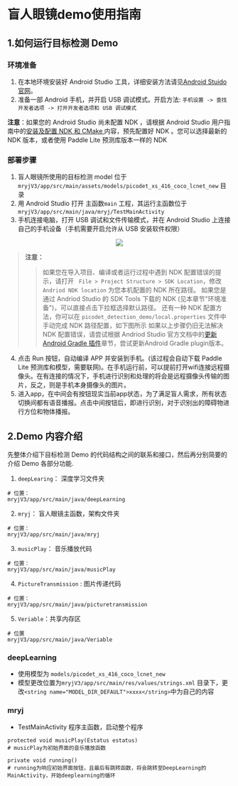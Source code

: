 # 盲人眼镜demo使用指南

## 1.如何运行目标检测 Demo

### 环境准备

1. 在本地环境安装好 Android Studio 工具，详细安装方法请见[Android Stuido 官网](https://developer.android.com/studio)。
2. 准备一部 Android 手机，并开启 USB 调试模式。开启方法: `手机设置 -> 查找开发者选项 -> 打开开发者选项和 USB 调试模式`

**注意**：如果您的 Android Studio 尚未配置 NDK ，请根据 Android Studio 用户指南中的[安装及配置 NDK 和 CMake ](https://developer.android.com/studio/projects/install-ndk)内容，预先配置好 NDK 。您可以选择最新的 NDK 版本，或者使用
Paddle Lite 预测库版本一样的 NDK

### 部署步骤

1. 盲人眼镜所使用的目标检测 model 位于 `mryjV3/app/src/main/assets/models/picodet_xs_416_coco_lcnet_new` 目录
2. 用 Android Studio 打开 主函数`main` 工程，其运行主函数位于`mryjV3/app/src/main/java/mryj/TestMainActivity`
3. 手机连接电脑，打开 USB 调试和文件传输模式，并在 Android Studio 上连接自己的手机设备（手机需要开启允许从 USB 安装软件权限）

<p align="center">
<img src="https://paddlelite-demo.bj.bcebos.com/demo/object_detection/docs_img/android/run_app2.jpg"/>
</p>


> **注意：**
>
> > 如果您在导入项目、编译或者运行过程中遇到 NDK 配置错误的提示，请打开 ` File > Project Structure > SDK Location`，修改 `Andriod NDK location` 为您本机配置的 NDK 所在路径。
> > 如果您是通过 Andriod Studio 的 SDK Tools 下载的 NDK (见本章节"环境准备")，可以直接点击下拉框选择默认路径。
> > 还有一种 NDK 配置方法，你可以在 `picodet_detection_demo/local.properties` 文件中手动完成 NDK 路径配置，如下图所示
> > 如果以上步骤仍旧无法解决 NDK 配置错误，请尝试根据 Andriod Studio 官方文档中的[更新 Android Gradle 插件](https://developer.android.com/studio/releases/gradle-plugin?hl=zh-cn#updating-plugin)章节，尝试更新Android Gradle plugin版本。

4. 点击 Run 按钮，自动编译 APP 并安装到手机。(该过程会自动下载 Paddle Lite 预测库和模型，需要联网)。在手机运行前，可以提前打开wifi连接远程摄像头。在有连接的情况下，手机进行识别和处理的将会是远程摄像头传输的图片，反之，则是手机本身摄像头的图片。
5. 进入app，在中间会有按钮现实当前app状态，为了满足盲人需求，所有状态切换间都有语音播报。点击中间按钮后，即进行识别，对于识别出的障碍物进行方位和物体播报。

## 2.Demo 内容介绍

先整体介绍下目标检测 Demo 的代码结构之间的联系和接口，然后再分别简要的介绍 Demo 各部分功能.


1. `deepLearing`： 深度学习文件夹

```shell
# 位置：
mryjV3/app/src/main/java/deepLearning
```

2. `mryj`： 盲人眼镜主函数，架构文件夹

```shell
# 位置：
mryjV3/app/src/main/java/mryj
```

3. `musicPlay`： 音乐播放代码

```shell
# 位置：
mryjV3/app/src/main/java/musicPlay
```

4. `PictureTransmission` : 图片传递代码

```shell
# 位置：
mryjV3/app/src/main/java/picturetransmission
```

5. `Veriable`：共享内存区

```shell
# 位置
mryjV3/app/src/main/java/Veriable
```


### deepLearning

* 使用模型为 `models/picodet_xs_416_coco_lcnet_new` 
* 模型更改位置为`mryjV3/app/src/main/res/values/strings.xml` 目录下，更改`<string name="MODEL_DIR_DEFAULT">xxxx</string>`中为自己的内容

 ### mryj

 * TestMainActivity
   程序主函数，启动整个程序

  ```shell
protected void musicPlay(Estatus estatus)
 # musicPlay为初始界面的音乐播放函数
 
private void running()
# running为响应初始界面按钮，且最后有跳转函数，将会跳转至DeepLearning的MainActivity，开始deeplearning的循环
  ```

